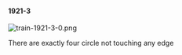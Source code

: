 #### 1921-3
![train-1921-3-0.png](https://github.com/lil-lab/nlvr/raw/master/nlvr/train/images/67/train-1921-3-0.png "train-1921-3-0.png")

There are exactly four circle not touching any edge
